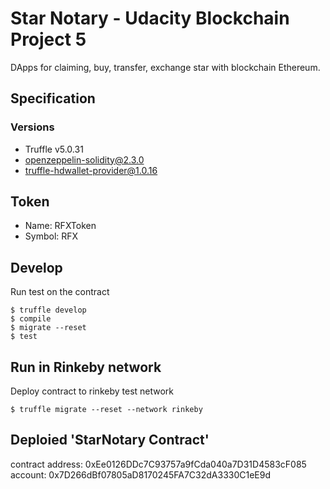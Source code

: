 # Star Notary - Udacity Blockchain Project 5
DApps for claiming, buy, transfer, exchange star with blockchain Ethereum.

## Specification

### Versions
- Truffle v5.0.31
- openzeppelin-solidity@2.3.0
- truffle-hdwallet-provider@1.0.16

## Token
- Name: RFXToken
- Symbol: RFX

## Develop
Run test on the contract

```
$ truffle develop
$ compile
$ migrate --reset
$ test
```

## Run in Rinkeby network
Deploy contract to rinkeby test network
```
$ truffle migrate --reset --network rinkeby
```

## Deploied 'StarNotary Contract'

contract address:    0xEe0126DDc7C93757a9fCda040a7D31D4583cF085
account:             0x7D266dBf07805aD8170245FA7C32dA3330C1eE9d
